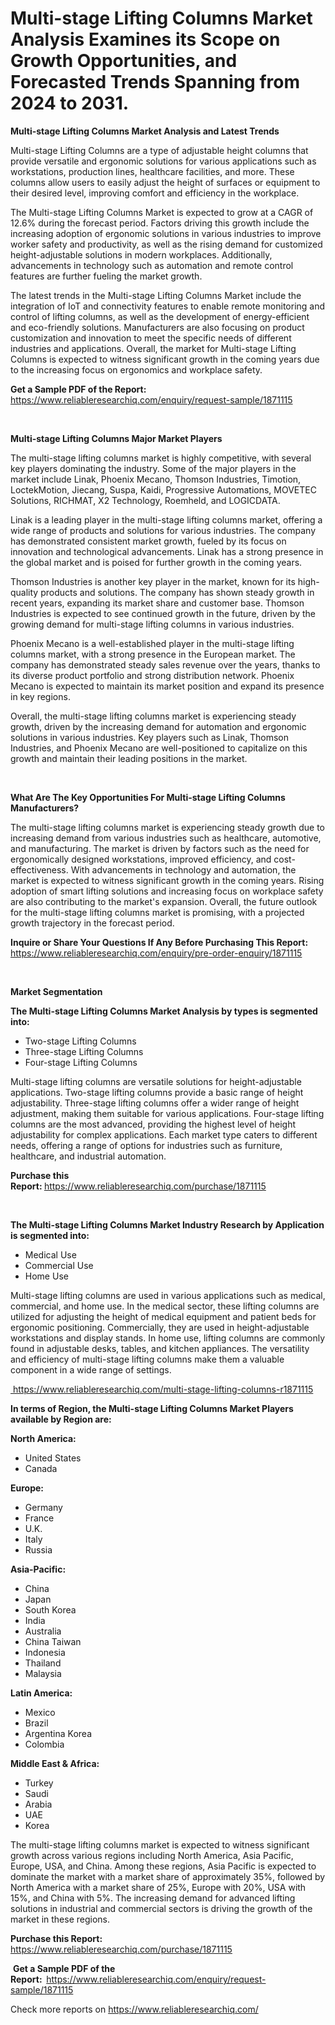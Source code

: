 <p><h1>Multi-stage Lifting Columns Market Analysis Examines its Scope on Growth Opportunities, and Forecasted Trends Spanning from 2024 to 2031.</h1></p><p><strong>Multi-stage Lifting Columns Market Analysis and Latest Trends</strong></p>
<p><p>Multi-stage Lifting Columns are a type of adjustable height columns that provide versatile and ergonomic solutions for various applications such as workstations, production lines, healthcare facilities, and more. These columns allow users to easily adjust the height of surfaces or equipment to their desired level, improving comfort and efficiency in the workplace.</p><p>The Multi-stage Lifting Columns Market is expected to grow at a CAGR of 12.6% during the forecast period. Factors driving this growth include the increasing adoption of ergonomic solutions in various industries to improve worker safety and productivity, as well as the rising demand for customized height-adjustable solutions in modern workplaces. Additionally, advancements in technology such as automation and remote control features are further fueling the market growth.</p><p>The latest trends in the Multi-stage Lifting Columns Market include the integration of IoT and connectivity features to enable remote monitoring and control of lifting columns, as well as the development of energy-efficient and eco-friendly solutions. Manufacturers are also focusing on product customization and innovation to meet the specific needs of different industries and applications. Overall, the market for Multi-stage Lifting Columns is expected to witness significant growth in the coming years due to the increasing focus on ergonomics and workplace safety.</p></p>
<p><strong>Get a Sample PDF of the Report:&nbsp;</strong> <a href="https://www.reliableresearchiq.com/enquiry/request-sample/1871115">https://www.reliableresearchiq.com/enquiry/request-sample/1871115</a></p>
<p>&nbsp;</p>
<p><strong>Multi-stage Lifting Columns Major Market Players</strong></p>
<p><p>The multi-stage lifting columns market is highly competitive, with several key players dominating the industry. Some of the major players in the market include Linak, Phoenix Mecano, Thomson Industries, Timotion, LoctekMotion, Jiecang, Suspa, Kaidi, Progressive Automations, MOVETEC Solutions, RICHMAT, X2 Technology, Roemheld, and LOGICDATA.</p><p>Linak is a leading player in the multi-stage lifting columns market, offering a wide range of products and solutions for various industries. The company has demonstrated consistent market growth, fueled by its focus on innovation and technological advancements. Linak has a strong presence in the global market and is poised for further growth in the coming years.</p><p>Thomson Industries is another key player in the market, known for its high-quality products and solutions. The company has shown steady growth in recent years, expanding its market share and customer base. Thomson Industries is expected to see continued growth in the future, driven by the growing demand for multi-stage lifting columns in various industries.</p><p>Phoenix Mecano is a well-established player in the multi-stage lifting columns market, with a strong presence in the European market. The company has demonstrated steady sales revenue over the years, thanks to its diverse product portfolio and strong distribution network. Phoenix Mecano is expected to maintain its market position and expand its presence in key regions.</p><p>Overall, the multi-stage lifting columns market is experiencing steady growth, driven by the increasing demand for automation and ergonomic solutions in various industries. Key players such as Linak, Thomson Industries, and Phoenix Mecano are well-positioned to capitalize on this growth and maintain their leading positions in the market.</p></p>
<p>&nbsp;</p>
<p><strong>What Are The Key Opportunities For Multi-stage Lifting Columns Manufacturers?</strong></p>
<p><p>The multi-stage lifting columns market is experiencing steady growth due to increasing demand from various industries such as healthcare, automotive, and manufacturing. The market is driven by factors such as the need for ergonomically designed workstations, improved efficiency, and cost-effectiveness. With advancements in technology and automation, the market is expected to witness significant growth in the coming years. Rising adoption of smart lifting solutions and increasing focus on workplace safety are also contributing to the market's expansion. Overall, the future outlook for the multi-stage lifting columns market is promising, with a projected growth trajectory in the forecast period.</p></p>
<p><strong>Inquire or Share Your Questions If Any Before Purchasing This Report:</strong> <a href="https://www.reliableresearchiq.com/enquiry/pre-order-enquiry/1871115">https://www.reliableresearchiq.com/enquiry/pre-order-enquiry/1871115</a></p>
<p>&nbsp;</p>
<p><strong>Market Segmentation</strong></p>
<p><strong>The Multi-stage Lifting Columns Market Analysis by types is segmented into:</strong></p>
<p><ul><li>Two-stage Lifting Columns</li><li>Three-stage Lifting Columns</li><li>Four-stage Lifting Columns</li></ul></p>
<p><p>Multi-stage lifting columns are versatile solutions for height-adjustable applications. Two-stage lifting columns provide a basic range of height adjustability. Three-stage lifting columns offer a wider range of height adjustment, making them suitable for various applications. Four-stage lifting columns are the most advanced, providing the highest level of height adjustability for complex applications. Each market type caters to different needs, offering a range of options for industries such as furniture, healthcare, and industrial automation.</p></p>
<p><strong>Purchase this Report:&nbsp;</strong><a href="https://www.reliableresearchiq.com/purchase/1871115">https://www.reliableresearchiq.com/purchase/1871115</a></p>
<p>&nbsp;</p>
<p><strong>The Multi-stage Lifting Columns Market Industry Research by Application is segmented into:</strong></p>
<p><ul><li>Medical Use</li><li>Commercial Use</li><li>Home Use</li></ul></p>
<p><p>Multi-stage lifting columns are used in various applications such as medical, commercial, and home use. In the medical sector, these lifting columns are utilized for adjusting the height of medical equipment and patient beds for ergonomic positioning. Commercially, they are used in height-adjustable workstations and display stands. In home use, lifting columns are commonly found in adjustable desks, tables, and kitchen appliances. The versatility and efficiency of multi-stage lifting columns make them a valuable component in a wide range of settings.</p></p>
<p><a href="https://www.reliableresearchiq.com/multi-stage-lifting-columns-r1871115">&nbsp;https://www.reliableresearchiq.com/multi-stage-lifting-columns-r1871115</a></p>
<p><strong>In terms of Region, the Multi-stage Lifting Columns Market Players available by Region are:</strong></p>
<p>
    <p> <strong> North America: </strong>
        <ul>
            <li>United States</li>
            <li>Canada</li>
        </ul>
        </p> 
    <p> <strong> Europe: </strong>
        <ul>
            <li>Germany</li>
            <li>France</li>
            <li>U.K.</li>
            <li>Italy</li>
            <li>Russia</li>
        </ul>
        </p> 
    <p> <strong> Asia-Pacific: </strong>
        <ul>
            <li>China</li>
            <li>Japan</li>
            <li>South Korea</li>
            <li>India</li>
            <li>Australia</li>
            <li>China Taiwan</li>
            <li>Indonesia</li>
            <li>Thailand</li>
            <li>Malaysia</li>
        </ul>
        </p> 
    <p> <strong> Latin America: </strong>
        <ul>
            <li>Mexico</li>
            <li>Brazil</li>
            <li>Argentina Korea</li>
            <li>Colombia</li>
        </ul>
        </p> 
    <p> <strong> Middle East & Africa: </strong>
        <ul>
            <li>Turkey</li>
            <li>Saudi</li>
            <li>Arabia</li>
            <li>UAE</li>
            <li>Korea</li>
        </ul>
    </p>
    </p>
<p><p>The multi-stage lifting columns market is expected to witness significant growth across various regions including North America, Asia Pacific, Europe, USA, and China. Among these regions, Asia Pacific is expected to dominate the market with a market share of approximately 35%, followed by North America with a market share of 25%, Europe with 20%, USA with 15%, and China with 5%. The increasing demand for advanced lifting solutions in industrial and commercial sectors is driving the growth of the market in these regions.</p></p>
<p><strong>Purchase this Report: </strong><a href="https://www.reliableresearchiq.com/purchase/1871115">https://www.reliableresearchiq.com/purchase/1871115</a></p>
<p>&nbsp;<strong>Get a Sample PDF of the Report:&nbsp;&nbsp;</strong><a href="https://www.reliableresearchiq.com/enquiry/request-sample/1871115">https://www.reliableresearchiq.com/enquiry/request-sample/1871115</a></p>
<p><strong></strong></p>
<p>Check more reports on <a href="https://www.reliableresearchiq.com/">https://www.reliableresearchiq.com/</a></p>